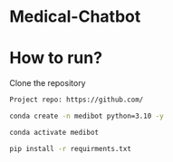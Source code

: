 # Medical-Chatbot


# How to run?

Clone the repository

```bash
Project repo: https://github.com/
```

```bash
conda create -n medibot python=3.10 -y
```

```bash
conda activate medibot
```

```bash
pip install -r requirments.txt 
```